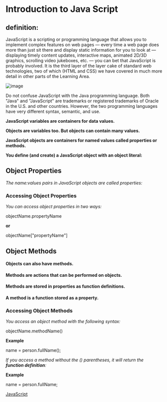 # **Introduction to Java Script**

## definition:

JavaScript is a scripting or programming language that allows you to implement complex features on web pages — every time a web page does more than just sit there and display static information for you to look at — displaying timely content updates, interactive maps, animated 2D/3D graphics, scrolling video jukeboxes, etc. — you can bet that JavaScript is probably involved. It is the third layer of the layer cake of standard web technologies, two of which (HTML and CSS) we have covered in much more detail in other parts of the Learning Area.

![image](https://developer.mozilla.org/en-US/docs/Learn/JavaScript/First_steps/What_is_JavaScript/cake.png)

Do not confuse JavaScript with the Java programming language. Both "Java" and "JavaScript" are trademarks or registered trademarks of Oracle in the U.S. and other countries. However, the two programming languages have very different syntax, semantic, and use.

**JavaScript variables are containers for data values.**

**Objects are variables too. But objects can contain many values.**

**JavaScript objects are containers for named values called properties or methods.**

**You define (and create) a JavaScript object with an object literal:**

## Object Properties

*The name:values pairs in JavaScript objects are called properties:*

### Accessing Object Properties
*You can access object properties in two ways:*

objectName.propertyName

**or**

objectName["propertyName"]


## Object Methods

#### Objects can also have methods.

#### Methods are actions that can be performed on objects.

#### Methods are stored in properties as function definitions.

#### A method is a function stored as a property.

### Accessing Object Methods

*You access an object method with the following syntax:*

objectName.methodName()

**Example**

name = person.fullName();

*If you access a method without the () parentheses, it will return the **function definition**:*


**Example**

name = person.fullName;

[JavaScript](https://www.w3schools.com/js/js_objects.asp)
